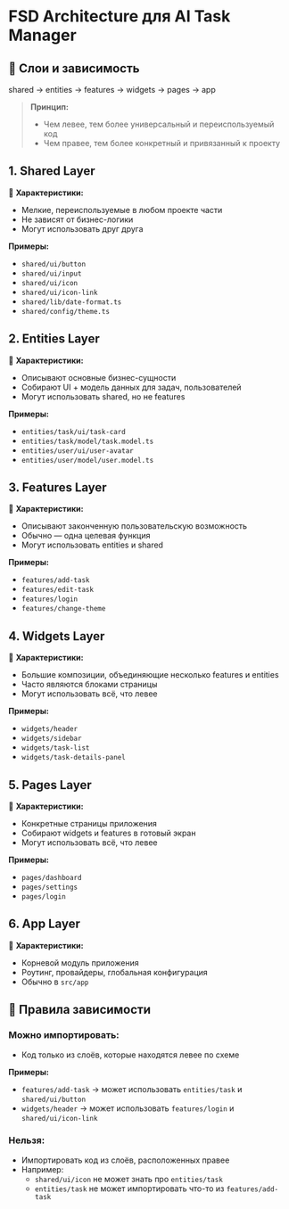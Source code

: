 # FSD Architecture для AI Task Manager

## 📌 Слои и зависимость

shared  →  entities  →  features  →  widgets  →  pages  →  app

> **Принцип:** 
> - Чем левее, тем более универсальный и переиспользуемый код
> - Чем правее, тем более конкретный и привязанный к проекту

## 1. Shared Layer

🔹 **Характеристики:**
- Мелкие, переиспользуемые в любом проекте части
- Не зависят от бизнес-логики
- Могут использовать друг друга

**Примеры:**
- `shared/ui/button`
- `shared/ui/input`
- `shared/ui/icon`
- `shared/ui/icon-link`
- `shared/lib/date-format.ts`
- `shared/config/theme.ts`

## 2. Entities Layer

🔹 **Характеристики:**
- Описывают основные бизнес-сущности
- Собирают UI + модель данных для задач, пользователей
- Могут использовать shared, но не features

**Примеры:**
- `entities/task/ui/task-card`
- `entities/task/model/task.model.ts`
- `entities/user/ui/user-avatar`
- `entities/user/model/user.model.ts`

## 3. Features Layer

🔹 **Характеристики:**
- Описывают законченную пользовательскую возможность
- Обычно — одна целевая функция
- Могут использовать entities и shared

**Примеры:**
- `features/add-task`
- `features/edit-task`
- `features/login`
- `features/change-theme`

## 4. Widgets Layer

🔹 **Характеристики:**
- Большие композиции, объединяющие несколько features и entities
- Часто являются блоками страницы
- Могут использовать всё, что левее

**Примеры:**
- `widgets/header`
- `widgets/sidebar`
- `widgets/task-list`
- `widgets/task-details-panel`

## 5. Pages Layer

🔹 **Характеристики:**
- Конкретные страницы приложения
- Собирают widgets и features в готовый экран
- Могут использовать всё, что левее

**Примеры:**
- `pages/dashboard`
- `pages/settings`
- `pages/login`

## 6. App Layer

🔹 **Характеристики:**
- Корневой модуль приложения
- Роутинг, провайдеры, глобальная конфигурация
- Обычно в `src/app`

## 📜 Правила зависимости

### Можно импортировать:
- Код только из слоёв, которые находятся левее по схеме

**Примеры:**
- `features/add-task` → может использовать `entities/task` и `shared/ui/button`
- `widgets/header` → может использовать `features/login` и `shared/ui/icon-link`

### Нельзя:
- Импортировать код из слоёв, расположенных правее
- Например:
  - `shared/ui/icon` не может знать про `entities/task`
  - `entities/task` не может импортировать что-то из `features/add-task`